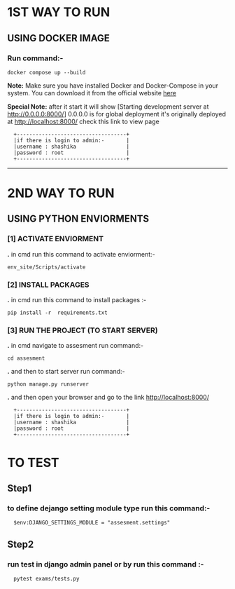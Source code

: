 
# 1ST WAY TO RUN

## USING DOCKER IMAGE

### Run command:-

    docker compose up --build

   **Note:**
    Make sure you have installed Docker and Docker-Compose in your system. You can download it from the official website [here](https://www.docker.com/get-start)

   **Special Note:**
    after it start it will show [Starting development server at http://0.0.0.0:8000/] 0.0.0.0 is for global deployment it's originally deployed at  <http://localhost:8000/>  check this link to view page

      +-----------------------------------+
      |if there is login to admin:-       |
      |username : shashika                |
      |password : root                    |
      +-----------------------------------+
-------------------------------------------------------------------------------------------------------------------

# 2ND WAY TO RUN

## USING PYTHON ENVIORMENTS

### [1] ACTIVATE ENVIORMENT

**.** in cmd run this command to activate enviorment:-

    env_site/Scripts/activate

### [2]  INSTALL PACKAGES

**.** in cmd run this command to install packages :-

    pip install -r  requirements.txt

### [3] RUN THE PROJECT (TO START SERVER)

**.** in cmd navigate to assesment run command:-

    cd assesment

**.** and then to start server run command:-

    python manage.py runserver

**.** and then  open your browser and go to the link <http://localhost:8000/>

      +-----------------------------------+
      |if there is login to admin:-       |
      |username : shashika                |
      |password : root                    |
      +-----------------------------------+

# TO TEST

## Step1

### to define dejango setting module type run this command:-

      $env:DJANGO_SETTINGS_MODULE = "assesment.settings"

## Step2

### run  test in django admin panel or by run this command :-

      pytest exams/tests.py
